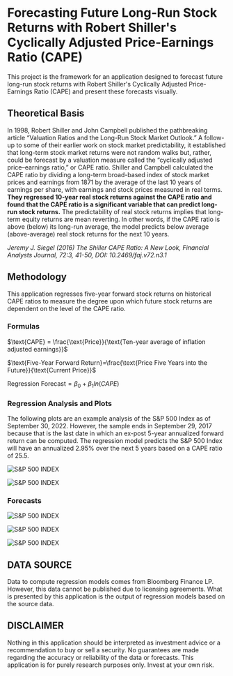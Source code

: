 
# Forecasting Future Long-Run Stock Returns with Robert Shiller's Cyclically Adjusted Price-Earnings Ratio (CAPE)

This project is the framework for an application designed to forecast future long-run stock returns with Robert Shiller's Cyclically 
Adjusted Price-Earnings Ratio (CAPE) and present these forecasts visually. 

## Theoretical Basis

In 1998, Robert Shiller and John Campbell published the pathbreaking article “Valuation Ratios and the Long-Run Stock Market Outlook.” 
A follow-up to some of their earlier work on stock market predictability, it established that long-term stock market returns were not 
random walks but, rather, could be forecast by a valuation measure called the “cyclically adjusted price–earnings ratio,” or CAPE ratio. 
Shiller and Campbell calculated the CAPE ratio by dividing a long-term broad-based index of stock market prices and earnings from 1871 
by the average of the last 10 years of earnings per share, with earnings and stock prices measured in real terms. **They regressed 
10-year real stock returns against the CAPE ratio and found that the CAPE ratio is a significant variable that can predict long-run 
stock returns.** The predictability of real stock returns implies that long-term equity returns are mean reverting. In other words, if 
the CAPE ratio is above (below) its long-run average, the model predicts below average (above-average) real stock returns for the next 
10 years.

*Jeremy J. Siegel (2016) The Shiller CAPE Ratio: A New Look, Financial Analysts Journal, 72:3, 41-50, DOI: 10.2469/faj.v72.n3.1*

## Methodology

This application regresses five-year forward stock returns on historical CAPE ratios to measure the degree upon which future stock 
returns are dependent on the level of the CAPE ratio. 

### Formulas

$\text{CAPE} = \frac{\text{Price}}{\text{Ten-year average of inflation adjusted earnings}}$

$\text{Five-Year Forward Return}=\frac{\text{Price Five Years into the Future}}{\text{Current Price}}$

$\text{Regression Forecast}=\beta_{0}+\beta_{1}ln(CAPE)$

### Regression Analysis and Plots

The following plots are an example analysis of the S&P 500 Index as of September 30, 2022. However, the sample ends in September 29, 2017 
because that is the last date in which an ex-post 5-year annualized forward return can be computed. The regression model predicts the 
S&P 500 Index will have an annualized 2.95% over the next 5 years based on a CAPE ratio of 25.5. 

![S&P 500 INDEX](https://raw.githubusercontent.com/nathanramoscfa/cape/main/charts/sample_regression_SPX.png)

![S&P 500 INDEX](https://raw.githubusercontent.com/nathanramoscfa/cape/main/charts/sample_regression_heatmap_SPX.png)

### Forecasts

![S&P 500 INDEX](https://raw.githubusercontent.com/nathanramoscfa/cape/main/charts/sample_observed_forecast_SPX.png)

![S&P 500 INDEX](https://raw.githubusercontent.com/nathanramoscfa/cape/main/charts/long_term_pe_ratio_SPX.png)

![S&P 500 INDEX](https://raw.githubusercontent.com/nathanramoscfa/cape/main/charts/expected_fwd_return_5y_SPX.png)

## DATA SOURCE

Data to compute regression models comes from Bloomberg Finance LP. However, this data cannot be published due to licensing agreements. 
What is presented by this application is the output of regression models based on the source data. 

## DISCLAIMER

Nothing in this application should be interpreted as investment advice or a recommendation to buy or sell a security. 
No guarantees are made regarding the accuracy or reliability of the data or forecasts. This application is for 
purely research purposes only. Invest at your own risk. 